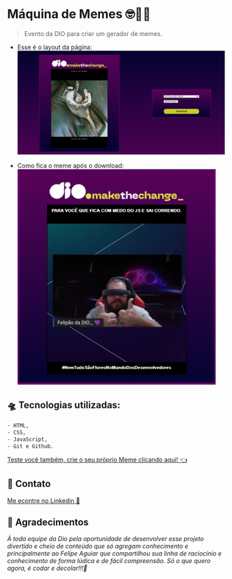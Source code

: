 # Máquina de Memes 🤓🥴🤣

> Evento da DIO para criar um gerador de memes.

- Esse é o layout da página:<br>
![preview](./.github/preview_.png)

- Como fica o meme após o download:<br>
![preview](./.github/memeFelipe.png)

## 🛸 Tecnologias utilizadas:
    - HTML,
    - CSS,
    - JavaScript,
    - Git e Github.

[Teste você também, crie o seu próprio Meme clicando aqui! 👈](https://tiemi9.github.io/Maquina-de-Memes_DIO/)

## 🤳 Contato

[Me econtre no Linkedin 🔗](https://www.linkedin.com/in/cristiemim9/)

## 🥂 Agradecimentos

_À toda equipe da Dio pela oportunidade de desenvolver esse projeto divertido e cheio de conteúdo que só agregam conhecimento e principalmente ao Felipe Aguiar que compartilhou sua linha de raciocínio e conhecimento de forma lúdica e de fácil compreensão. Só o que quero agora, é codar e decolar!!!🚀_ 